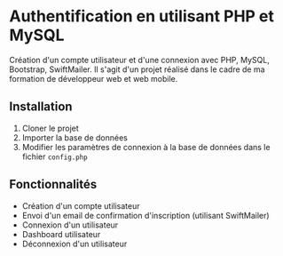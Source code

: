 #   Authentification en utilisant PHP et MySQL

Création d'un compte utilisateur et d'une connexion avec PHP, MySQL, Bootstrap, SwiftMailer.
Il s'agit d'un projet réalisé dans le cadre de ma formation de développeur web et web mobile.

## Installation

1. Cloner le projet
2. Importer la base de données
3. Modifier les paramètres de connexion à la base de données dans le fichier `config.php`

## Fonctionnalités

- Création d'un compte utilisateur
- Envoi d'un email de confirmation d'inscription (utilisant SwiftMailer)
- Connexion d'un utilisateur
- Dashboard utilisateur
- Déconnexion d'un utilisateur
